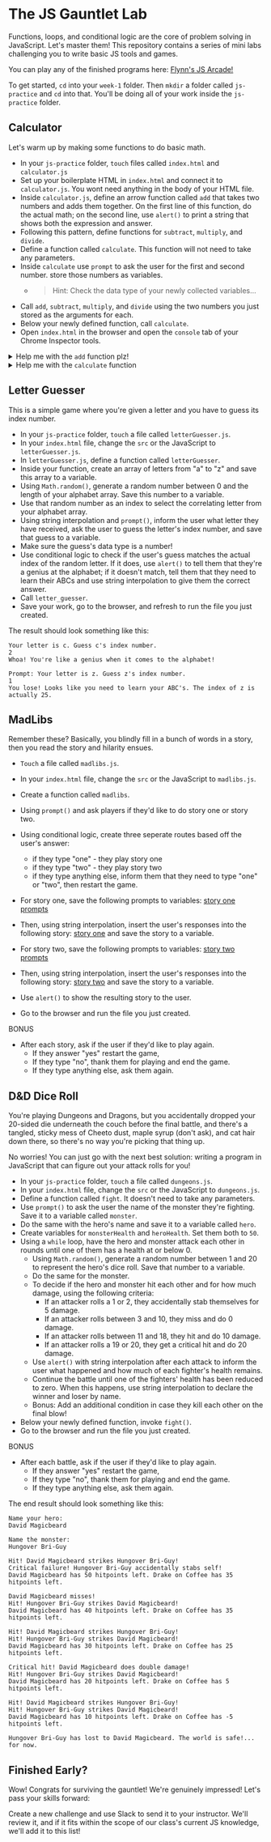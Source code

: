 # The JS Gauntlet Lab
Functions, loops, and conditional logic are the core of problem solving in JavaScript. Let's master them! This repository contains a series of mini labs challenging you to write basic JS tools and games.

You can play any of the finished programs here: [Flynn's JS Arcade!](http://js-gauntlet.surge.sh)

To get started, `cd` into your `week-1` folder. Then `mkdir` a folder called `js-practice` and `cd` into that. You'll be doing all of your work inside the `js-practice` folder. 

## Calculator
Let's warm up by making some functions to do basic math.

- In your `js-practice` folder, `touch` files called `index.html` and `calculator.js`
- Set up your boilerplate HTML in `index.html` and connect it to `calculator.js`. You wont need anything in the body of your HTML file.
- Inside `calculator.js`, define an arrow function called `add` that takes two numbers and adds them together. On the first line of this function, do the actual math; on the second line, use `alert()` to print a string that shows both the expression and answer.
- Following this pattern, define functions for `subtract`, `multiply`, and `divide`. 
- Define a function called `calculate`. This function will not need to take any parameters.
- Inside `calculate` use `prompt` to ask the user for the first and second number. store those numbers as variables. 
  - >Hint: Check the data type of your newly collected variables...
- Call `add`, `subtract`, `multiply`, and `divide` using the two numbers you just stored as the arguments for each.
- Below your newly defined function, call `calculate`.
- Open `index.html` in the browser and open the `console` tab of your Chrome Inspector tools. 


<details><summary>Help me with the <code>add</code> function plz!</summary>
  The <code>add</code> function should look something like this:

```js
const add = (num1, num2) => {
  let answer = num1 + num2
  alert(`${num1} + ${num2} = ${answer}`)
}
```
  Based off this, getting the other 3 functions on your own.
</details>


<details><summary>Help me with the <code>calculate</code> function</summary>
  Here is the structure of <code>calculate</code>:

```js
const calculate = () => {
  let num1 = parseInt(prompt("Enter first number:"))
  let num2 = parseInt(prompt("Enter second number:"))
  add(num1, num2)
  subtract(num1, num2)
  multiply(num1, num2)
  divide(num1, num2)
}

calculate()
```

</details>

## Letter Guesser
This is a simple game where you're given a letter and you have to guess its index number.

- In your `js-practice` folder, `touch` a file called `letterGuesser.js`.
- In your `index.html` file, change the `src` or the JavaScript to `letterGuesser.js`.
- In `letterGuesser.js`, define a function called `letterGuesser`.
- Inside your function, create an array of letters from "a" to "z" and save this array to a variable.
- Using `Math.random()`, generate a random number between 0 and the length of your alphabet array. Save this number to a variable.
- Use that random number as an index to select the correlating letter from your alphabet array.
- Using string interpolation and `prompt()`, inform the user what letter they have received, ask the user to guess the letter's index number, and save that guess to a variable.
- Make sure the guess's data type is a number!
- Use conditional logic to check if the user's guess matches the actual index of the random letter. If it does, use `alert()` to tell them that they're a genius at the alphabet; if it doesn't match, tell them that they need to learn their ABCs and use string interpolation to give them the correct answer.
- Call `letter_guesser`.
- Save your work, go to the browser, and refresh to run the file you just created.


The result should look something like this:

```
Your letter is c. Guess c's index number.
2
Whoa! You're like a genius when it comes to the alphabet!
```

```
Prompt: Your letter is z. Guess z's index number.
1 
You lose! Looks like you need to learn your ABC's. The index of z is actually 25.
```


## MadLibs
Remember these? Basically, you blindly fill in a bunch of words in a story, then you read the story and hilarity ensues.

- `Touch` a file called `madlibs.js`.
- In your `index.html` file, change the `src` or the JavaScript to `madlibs.js`.
- Create a function called `madlibs`.
- Using `prompt()` and ask players if they'd like to do story one or story two. 
- Using conditional logic, create three seperate routes based off the user's answer:
  - if they type "one" - they play story one
  - if they type "two" - they play story two
  - if they type anything else, inform them that they need to type "one" or "two", then restart the game.
  
- For story one, save the following prompts to variables: [story one prompts](/story-one-prompts.md)
- Then, using string interpolation, insert the user's responses into the following story: [story one](/story-one.md) and save the story to a variable.

- For story two, save the following prompts to variables: [story two prompts](/story-two-prompts.md)
- Then, using string interpolation, insert the user's responses into the following story: [story two](/story-two.md) and save the story to a variable.

- Use `alert()` to show the resulting story to the user.
- Go to the browser and run the file you just created.

BONUS
- After each story, ask if the user if they'd like to play again.
  - If they answer "yes" restart the game, 
  - If they type "no", thank them for playing and end the game.
  - If they type anything else, ask them again.


## D&D Dice Roll
You're playing Dungeons and Dragons, but you accidentally dropped your 20-sided die underneath the couch before the final battle, and there's a tangled, sticky mess of Cheeto dust, maple syrup (don't ask), and cat hair down there, so there's no way you're picking that thing up.  

No worries! You can just go with the next best solution: writing a program in JavaScript that can figure out your attack rolls for you!

- In your `js-practice` folder, `touch` a file called `dungeons.js`.
- In your `index.html` file, change the `src` or the JavaScript to `dungeons.js`.
- Define a function called `fight`. It doesn't need to take any parameters.
- Use `prompt()` to ask the user the name of the monster they're fighting. Save it to a variable called `monster`.
- Do the same with the hero's name and save it to a variable called `hero`.
- Create variables for `monsterHealth` and `heroHealth`. Set them both to `50`.
- Using a `while` loop, have the hero and monster attack each other in rounds until one of them has a health at or below 0. 
  - Using `Math.random()`, generate a random number between 1 and 20 to represent the hero's dice roll. Save that number to a variable.
  - Do the same for the monster.
  - To decide if the hero and monster hit each other and for how much damage, using the following criteria:
    - If an attacker rolls a 1 or 2, they accidentally stab themselves for 5 damage.
    - If an attacker rolls between 3 and 10, they miss and do 0 damage. 
    - If an attacker rolls between 11 and 18, they hit and do 10 damage.
    - If an attacker rolls a 19 or 20, they get a critical hit and do 20 damage.
  - Use `alert()` with string interpolation after each attack to inform the user what happened and how much of each fighter's health remains.
  - Continue the battle until one of the fighters' health has been reduced to zero. When this happens, use string interpolation to declare the winner and loser by name.
  - Bonus: Add an additional condition in case they kill each other on the final blow!
- Below your newly defined function, invoke `fight()`.
- Go to the browser and run the file you just created.

BONUS
- After each battle, ask if the user if they'd like to play again.
  - If they answer "yes" restart the game, 
  - If they type "no", thank them for playing and end the game.
  - If they type anything else, ask them again.

The end result should look something like this:
```
Name your hero:
David Magicbeard

Name the monster:
Hungover Bri-Guy

Hit! David Magicbeard strikes Hungover Bri-Guy!
Critical failure! Hungover Bri-Guy accidentally stabs self!
David Magicbeard has 50 hitpoints left. Drake on Coffee has 35 hitpoints left.

David Magicbeard misses!
Hit! Hungover Bri-Guy strikes David Magicbeard!
David Magicbeard has 40 hitpoints left. Drake on Coffee has 35 hitpoints left.

Hit! David Magicbeard strikes Hungover Bri-Guy!
Hit! Hungover Bri-Guy strikes David Magicbeard!
David Magicbeard has 30 hitpoints left. Drake on Coffee has 25 hitpoints left.

Critical hit! David Magicbeard does double damage!
Hit! Hungover Bri-Guy strikes David Magicbeard!
David Magicbeard has 20 hitpoints left. Drake on Coffee has 5 hitpoints left.

Hit! David Magicbeard strikes Hungover Bri-Guy!
Hit! Hungover Bri-Guy strikes David Magicbeard!
David Magicbeard has 10 hitpoints left. Drake on Coffee has -5 hitpoints left.

Hungover Bri-Guy has lost to David Magicbeard. The world is safe!... for now.
```

## Finished Early?
Wow! Congrats for surviving the gauntlet! We're genuinely impressed! Let's pass your skills forward:

Create a new challenge and use Slack to send it to your instructor. We'll review it, and if it fits within the scope of our class's current JS knowledge, we'll add it to this list!
